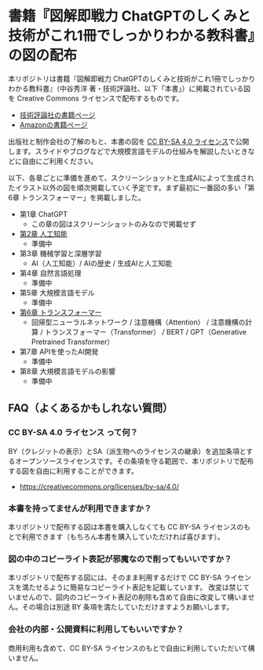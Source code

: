 # 書籍『図解即戦力 ChatGPTのしくみと技術がこれ1冊でしっかりわかる教科書』の図の配布

本リポジトリは書籍『図解即戦力 ChatGPTのしくみと技術がこれ1冊でしっかりわかる教科書』（中谷秀洋 著・技術評論社、以下「本書」）に掲載されている図を Creative Commons ライセンスで配布するものです。

- [技術評論社の書籍ページ](https://gihyo.jp/book/2024/978-4-297-14351-0)
- [Amazonの書籍ページ](https://www.amazon.co.jp/dp/4297143518)

出版社と制作会社の了解のもと、本書の図を [CC BY-SA 4.0 ライセンス](https://creativecommons.org/licenses/by-sa/4.0/)で公開します。スライドやブログなどで大規模言語モデルの仕組みを解説したいときなどに自由にご利用ください。


以下、各章ごとに準備を進めて、スクリーンショットと生成AIによって生成されたイラスト以外の図を順次掲載していく予定です。まず最初に一番図の多い「第6章 トランスフォーマー」を掲載しました。

- 第1章 ChatGPT
  - この章の図はスクリーンショットのみなので掲載せず
- [第2章 人工知能](chapter2/README.md)
  - 準備中
- 第3章 機械学習と深層学習
  - AI（人工知能）/ AIの歴史 / 生成AIと人工知能
- 第4章 自然言語処理
  - 準備中
- 第5章 大規模言語モデル
  - 準備中
- [第6章 トランスフォーマー](chapter6/README.md)
  - 回帰型ニューラルネットワーク / 注意機構（Attention） / 注意機構の計算 / トランスフォーマー（Transformer） / BERT / GPT（Generative Pretrained Transformer）
- 第7章 APIを使ったAI開発
  - 準備中
- 第8章 大規模言語モデルの影響
  - 準備中

## FAQ（よくあるかもしれない質問）

### CC BY-SA 4.0 ライセンス って何？

BY（クレジットの表示）とSA（派生物へのライセンスの継承）を追加条項とするオープンソースライセンスです。その条項を守る範囲で、本リポジトリで配布する図を自由に利用することができます。

- https://creativecommons.org/licenses/by-sa/4.0/

### 本書を持ってませんが利用できますか？

本リポジトリで配布する図は本書を購入しなくても CC BY-SA ライセンスのもとで利用できます（もちろん本書を購入していただければ喜びます）。

### 図の中のコピーライト表記が邪魔なので削ってもいいですか？

本リポジトリで配布する図には、そのまま利用するだけで CC BY-SA ライセンスを満たせるように簡易なコピーライト表記を記載しています。
改変は禁じていませんので、図内のコピーライト表記の削除も含めて自由に改変して構いません。その場合は別途 BY 条項を満たしていただけますようお願いします。

### 会社の内部・公開資料に利用してもいいですか？

商用利用も含めて、CC BY-SA ライセンスのもとで自由に利用していただいて構いません。

